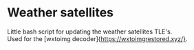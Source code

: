 # Weather satellites
Little bash script for updating the weather satellites TLE's.  
Used for the [wxtoimg decoder]{https://wxtoimgrestored.xyz/}.  
